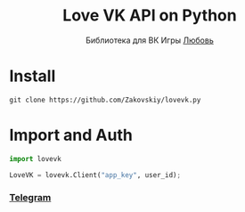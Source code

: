 <h1 align="center">
  Love VK API on Python
</h1>
<center>Библиотека для ВК Игры <a href="https://vk.com/love1v">Любовь</a></center>

# Install
```
git clone https://github.com/Zakovskiy/lovevk.py
```

# Import and Auth
```python
import lovevk

LoveVK = lovevk.Client("app_key", user_id);
```

### [Telegram](https://t.me/zakovskiy)
